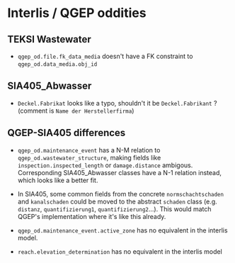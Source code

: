 # Interlis / QGEP oddities

## TEKSI Wastewater

- `qgep_od.file.fk_data_media` doesn't have a FK constraint to `qgep_od.data_media.obj_id`

## SIA405_Abwasser

- `Deckel.Fabrikat` looks like a typo, shouldn't it be `Deckel.Fabrikant` ? (comment is `Name der Herstellerfirma`)

## QGEP-SIA405 differences

- `qgep_od.maintenance_event` has a N-M relation to `qgep_od.wastewater_structure`, making fields like `inspection.inspected_length` or `damage.distance` ambigous. Corresponding SIA405_Abwasser classes have a N-1 relation instead, which looks like a better fit.

- In SIA405, some common fields from the concrete `normschachtschaden` and `kanalschaden` could be moved to the abstract `schaden` class (e.g. `distanz`, `quantifizierung1`, `quantifizierung2`...). This would match QGEP's implementation where it's like this already.

- `qgep_od.maintenance_event.active_zone` has no equivalent in the interlis model.

- `reach.elevation_determination` has no equivalent in the interlis model
